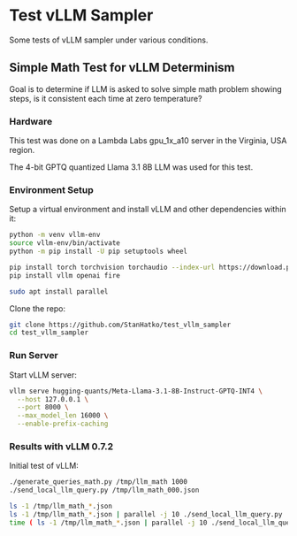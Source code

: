 # Test vLLM Sampler

Some tests of vLLM sampler under various conditions.

## Simple Math Test for vLLM Determinism

Goal is to determine if LLM is asked to solve simple math problem showing steps,
is it consistent each time at zero temperature?

### Hardware

This test was done on a Lambda Labs gpu_1x_a10 server in the Virginia, USA region.

The 4-bit GPTQ quantized Llama 3.1 8B LLM was used for this test.

### Environment Setup

Setup a virtual environment and install vLLM and other dependencies within it:

```bash
python -m venv vllm-env
source vllm-env/bin/activate
python -m pip install -U pip setuptools wheel

pip install torch torchvision torchaudio --index-url https://download.pytorch.org/whl/cu126
pip install vllm openai fire

sudo apt install parallel
```

Clone the repo:

```bash
git clone https://github.com/StanHatko/test_vllm_sampler
cd test_vllm_sampler
```

### Run Server

Start vLLM server:

```bash
vllm serve hugging-quants/Meta-Llama-3.1-8B-Instruct-GPTQ-INT4 \
  --host 127.0.0.1 \
  --port 8000 \
  --max_model_len 16000 \
  --enable-prefix-caching
```

### Results with vLLM 0.7.2

Initial test of vLLM:

```bash
./generate_queries_math.py /tmp/llm_math 1000
./send_local_llm_query.py /tmp/llm_math_000.json

ls -1 /tmp/llm_math_*.json
ls -1 /tmp/llm_math_*.json | parallel -j 10 ./send_local_llm_query.py
time ( ls -1 /tmp/llm_math_*.json | parallel -j 10 ./send_local_llm_query.py )
```
